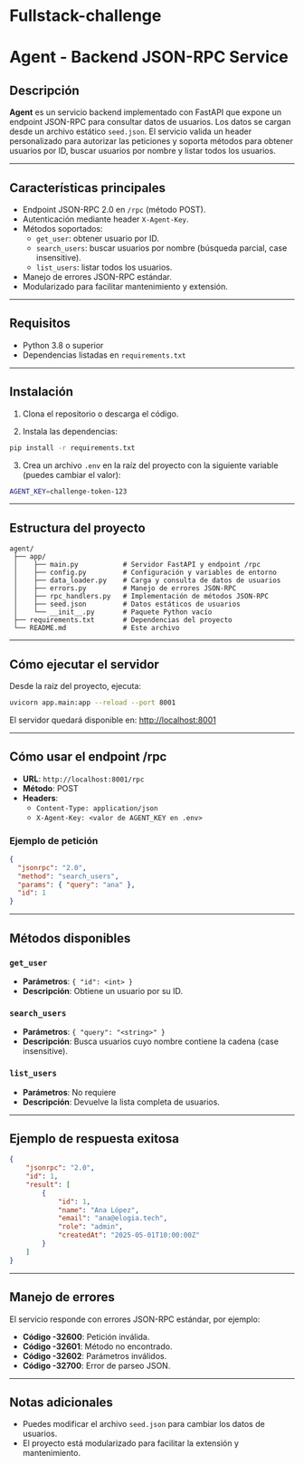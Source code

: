 # Fullstack-challenge

# Agent - Backend JSON-RPC Service

## Descripción

**Agent** es un servicio backend implementado con FastAPI que expone un endpoint JSON-RPC para consultar datos de usuarios. Los datos se cargan desde un archivo estático `seed.json`. El servicio valida un header personalizado para autorizar las peticiones y soporta métodos para obtener usuarios por ID, buscar usuarios por nombre y listar todos los usuarios.

---

## Características principales

- Endpoint JSON-RPC 2.0 en `/rpc` (método POST).
- Autenticación mediante header `X-Agent-Key`.
- Métodos soportados:
  - `get_user`: obtener usuario por ID.
  - `search_users`: buscar usuarios por nombre (búsqueda parcial, case insensitive).
  - `list_users`: listar todos los usuarios.
- Manejo de errores JSON-RPC estándar.
- Modularizado para facilitar mantenimiento y extensión.

---

## Requisitos

- Python 3.8 o superior
- Dependencias listadas en `requirements.txt`

---

## Instalación

1. Clona el repositorio o descarga el código.

2. Instala las dependencias:

```bash
pip install -r requirements.txt
```

3. Crea un archivo `.env` en la raíz del proyecto con la siguiente variable (puedes cambiar el valor):

```bash
AGENT_KEY=challenge-token-123
```

---

## Estructura del proyecto

```
agent/
 ├── app/
 │    ├── main.py           # Servidor FastAPI y endpoint /rpc
 │    ├── config.py         # Configuración y variables de entorno
 │    ├── data_loader.py    # Carga y consulta de datos de usuarios
 │    ├── errors.py         # Manejo de errores JSON-RPC
 │    ├── rpc_handlers.py   # Implementación de métodos JSON-RPC
 │    ├── seed.json         # Datos estáticos de usuarios
 │    └── __init__.py       # Paquete Python vacío
 ├── requirements.txt       # Dependencias del proyecto
 └── README.md              # Este archivo
```

---

## Cómo ejecutar el servidor

Desde la raíz del proyecto, ejecuta:

```bash
uvicorn app.main:app --reload --port 8001
```

El servidor quedará disponible en: [http://localhost:8001](http://localhost:8001)

---

## Cómo usar el endpoint /rpc

- **URL**: `http://localhost:8001/rpc`
- **Método**: POST  
- **Headers**:
  - `Content-Type: application/json`
  - `X-Agent-Key: <valor de AGENT_KEY en .env>`

### Ejemplo de petición

```json
{
  "jsonrpc": "2.0",
  "method": "search_users",
  "params": { "query": "ana" },
  "id": 1
}
```

---

## Métodos disponibles

### `get_user`
- **Parámetros**: `{ "id": <int> }`
- **Descripción**: Obtiene un usuario por su ID.

### `search_users`
- **Parámetros**: `{ "query": "<string>" }`
- **Descripción**: Busca usuarios cuyo nombre contiene la cadena (case insensitive).

### `list_users`
- **Parámetros**: No requiere
- **Descripción**: Devuelve la lista completa de usuarios.

---

## Ejemplo de respuesta exitosa

```json
{
    "jsonrpc": "2.0",
    "id": 1,
    "result": [
        {
            "id": 1,
            "name": "Ana López",
            "email": "ana@elogia.tech",
            "role": "admin",
            "createdAt": "2025-05-01T10:00:00Z"
        }
    ]
}
```

---

## Manejo de errores

El servicio responde con errores JSON-RPC estándar, por ejemplo:

- **Código -32600**: Petición inválida.
- **Código -32601**: Método no encontrado.
- **Código -32602**: Parámetros inválidos.
- **Código -32700**: Error de parseo JSON.

---

## Notas adicionales

- Puedes modificar el archivo `seed.json` para cambiar los datos de usuarios.
- El proyecto está modularizado para facilitar la extensión y mantenimiento.
